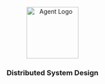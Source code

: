 <p align="center">
    <img alt="Agent Logo" src="https://clivern.com/wp-content/uploads/2019/04/clivern_logo-300x300.png" height="120" />
    <h3 align="center">Distributed System Design</h3>
</p>


